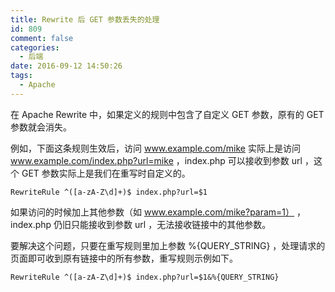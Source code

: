 ```yaml
---
title: Rewrite 后 GET 参数丢失的处理
id: 809
comment: false
categories:
  - 后端
date: 2016-09-12 14:50:26
tags:
  - Apache
---
```


在 Apache Rewrite 中，如果定义的规则中包含了自定义 GET 参数，原有的 GET 参数就会消失。

例如，下面这条规则生效后，访问 www.example.com/mike 实际上是访问 www.example.com/index.php?url=mike ，index.php 可以接收到参数 url ，这个 GET 参数实际上是我们在重写时自定义的。
<!-- more -->

```
RewriteRule ^([a-zA-Z\d]+)$ index.php?url=$1
```

如果访问的时候加上其他参数（如 www.example.com/mike?param=1） ，index.php 仍旧只能接收到参数 url ，无法接收链接中的其他参数。


要解决这个问题，只要在重写规则里加上参数 %{QUERY_STRING} ，处理请求的页面即可收到原有链接中的所有参数，重写规则示例如下。

```
RewriteRule ^([a-zA-Z\d]+)$ index.php?url=$1&%{QUERY_STRING}
```